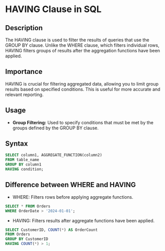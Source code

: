 # HAVING Clause in SQL

## Description

The HAVING clause is used to filter the results of queries that use the GROUP BY clause. Unlike the WHERE clause, which filters individual rows, HAVING filters groups of results after the aggregation functions have been applied.

## Importance

HAVING is crucial for filtering aggregated data, allowing you to limit group results based on specified conditions. This is useful for more accurate and relevant reporting.

## Usage

- **Group Filtering:** Used to specify conditions that must be met by the groups defined by the GROUP BY clause.

## Syntax

```sql
SELECT column1, AGGREGATE_FUNCTION(column2)
FROM table_name
GROUP BY column1
HAVING condition;
```

## Difference between WHERE and HAVING

- WHERE: Filters rows before applying aggregate functions.

```sql
SELECT * FROM Orders
WHERE OrderDate > '2024-01-01';
```

- HAVING: Filters results after aggregate functions have been applied.

```sql
SELECT CustomerID, COUNT(*) AS OrderCount
FROM Orders
GROUP BY CustomerID
HAVING COUNT(*) > 1;
```
